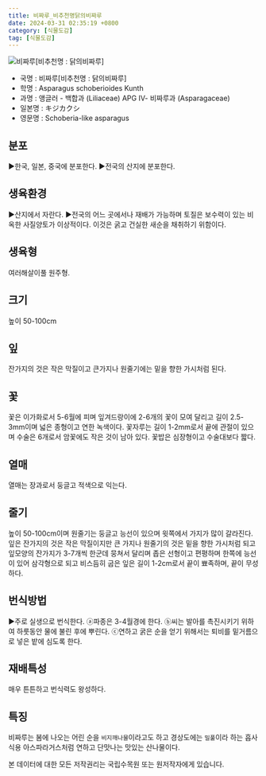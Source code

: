 ```yaml
---
title: 비짜루_비추천명닭의비짜루
date: 2024-03-31 02:35:19 +0800
category: [식물도감]
tag: [식물도감]
---
```




![비짜루[비추천명 : 닭의비짜루]](/fileUpload/plants/basic/Liliaceae/Asparagus/617/1_th2.JPG)
- 국명 : 비짜루[비추천명 : 닭의비짜루]
- 학명 : Asparagus schoberioides Kunth
- 과명 : 앵글러 - 백합과 (Liliaceae) APG Ⅳ- 비짜루과 (Asparagaceae)
- 일본명 : キジカクシ
- 영문명 : Schoberia-like asparagus


## 분포
▶한국, 일본, 중국에 분포한다.▶전국의 산지에 분포한다.
## 생육환경
▶산지에서 자란다. ▶전국의 어느 곳에서나 재배가 가능하며 토질은 보수력이 있는 비옥한 사질양토가 이상적이다. 이것은 굵고 건실한 새순을 채취하기 위함이다.
## 생육형
여러해살이풀 원주형.
## 크기
높이 50-100cm
## 잎
잔가지의 것은 작은 막질이고 큰가지나 원줄기에는 밑을 향한 가시처럼 된다.
## 꽃
꽃은 이가화로서 5-6월에 피며 잎겨드랑이에 2-6개의 꽃이 모여 달리고 길이 2.5-3mm이며 넓은 종형이고 연한 녹색이다. 꽃자루는 길이 1-2mm로서 끝에 관절이 있으며 수술은 6개로서 암꽃에도 작은 것이 남아 있다. 꽃밥은 심장형이고 수술대보다 짧다.
## 열매
열매는 장과로서 둥글고 적색으로 익는다.
## 줄기
높이 50-100cm이며 원줄기는 둥글고 능선이 있으며 윗쪽에서 가지가 많이 갈라진다. 잎은 잔가지의 것은 작은 막질이지만 큰 가지나 원줄기의 것은 밑을 향한 가시처럼 되고 잎모양의 잔가지가 3-7개씩 한군데 뭉쳐서 달리며 좁은 선형이고 편평하며 한쪽에 능선이 있어 삼각형으로 되고 비스듬히 굽은 잎은 길이 1-2cm로서 끝이 뾰족하며, 끝이 무성하다.
## 번식방법
▶주로 실생으로 번식한다. ⓐ파종은 3-4월경에 한다. ⓑ씨는 발아를 촉진시키기 위하여 하룻동안 물에 불린 후에 뿌린다.ⓒ연하고 굵은 순을 얻기 위해서는 퇴비를 밑거름으로 넣은 밭에 심도록 한다.
## 재배특성
매우 튼튼하고 번식력도 왕성하다.
## 특징
비짜루는 봄에 나오는 어린 순을 `비지깨나물`이라고도 하고 경상도에는 `밀풀`이라 하는 흡사 식용 아스파라거스처럼 연하고 단맛나는 맛있는 산나물이다.






본 데이터에 대한 모든 저작권리는 국립수목원 또는 원저작자에게 있습니다.

